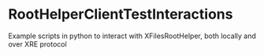 # RootHelperClientTestInteractions
Example scripts in python to interact with XFilesRootHelper, both locally and over XRE protocol
